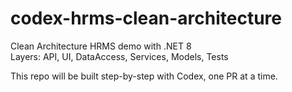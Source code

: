 # codex-hrms-clean-architecture

Clean Architecture HRMS demo with .NET 8  
Layers: API, UI, DataAccess, Services, Models, Tests

This repo will be built step-by-step with Codex, one PR at a time.
